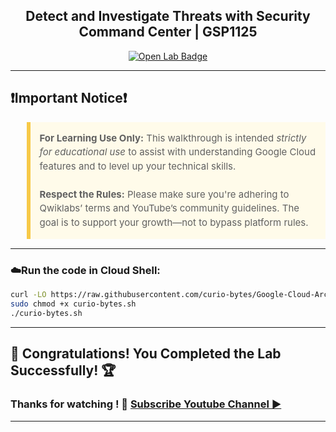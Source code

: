 
<h2 align="center">
Detect and Investigate Threats with Security Command Center | GSP1125
</h2>

<div align="center">
  <a href="https://www.cloudskillsboost.google/games/6276/labs/39712" target="_blank" rel="noopener noreferrer">
    <img src="https://img.shields.io/badge/Open_Lab-Cloud_Skills_Boost-4285F4?style=for-the-badge&logo=google&logoColor=white&labelColor=34A853" alt="Open Lab Badge">
  </a>
</div>

---

## ❗Important Notice❗

<blockquote style="background-color: #fffbea; border-left: 6px solid #f7c948; padding: 1em; font-size: 15px; line-height: 1.5;">
  <strong>For Learning Use Only:</strong> This walkthrough is intended <em>strictly for educational use</em> to assist with understanding Google Cloud features and to level up your technical skills.
  <br><br>
  <strong>Respect the Rules:</strong> Please make sure you're adhering to Qwiklabs’ terms and YouTube’s community guidelines. The goal is to support your growth—not to bypass platform rules.
</blockquote>

---

### ☁️Run the code in Cloud Shell:

```bash
curl -LO https://raw.githubusercontent.com/curio-bytes/Google-Cloud-Arcade/main/Detect%20and%20Investigate%20Threats%20with%20Security%20Command%20Center/curio-bytes.sh
sudo chmod +x curio-bytes.sh
./curio-bytes.sh
```

---
## 🎉 Congratulations! You Completed the Lab Successfully! 🏆

### Thanks for watching ! 💮 [Subscribe Youtube Channel ▶️](https://youtube.com/@curio_bytes_15?si=rJfZC1bLswC79o3V)
---
